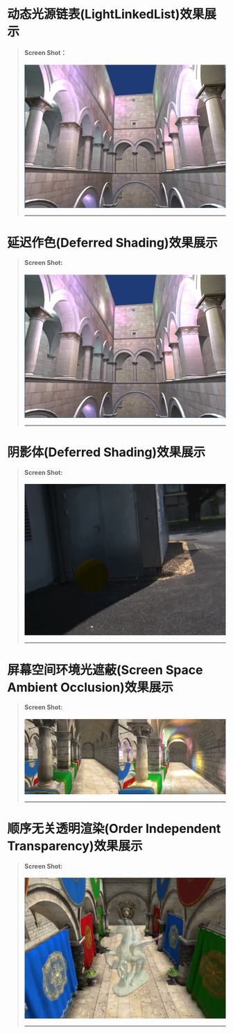 # 动态光源链表(LightLinkedList)效果展示
>
> #### Screen Shot：
> ![image](https://github.com/liangzi10101/LightLinkedList/blob/master/Pictures/DeferShading.bmp) 
>
>----------------------------------- 
# 延迟作色(Deferred Shading)效果展示
> #### Screen Shot:
> ![image](https://github.com/liangzi10101/LightLinkedList/blob/master/Pictures/DeferShading.bmp) 
>
>----------------------------------- 
# 阴影体(Deferred Shading)效果展示
> #### Screen Shot:
> ![image](https://github.com/liangzi10101/LightLinkedList/blob/master/Pictures/ShadowBox.gif) 
>
>----------------------------------- 
# 屏幕空间环境光遮蔽(Screen Space Ambient Occlusion)效果展示
> #### Screen Shot:
> ![image](https://github.com/liangzi10101/LightLinkedList/blob/master/Pictures/SSAO_1.png) 
>
>----------------------------------- 
# 顺序无关透明渲染(Order Independent Transparency)效果展示
> #### Screen Shot:
> ![image](https://github.com/liangzi10101/LightLinkedList/blob/master/Pictures/OIT.png) 
>
>----------------------------------- 
